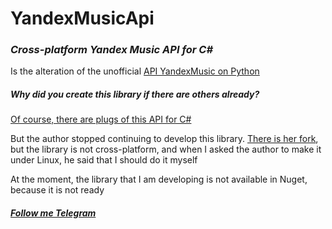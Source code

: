 # YandexMusicApi

### _Cross-platform Yandex Music API for C#_


Is the alteration of the unofficial [API YandexMusic on Python](https://github.com/MarshalX/yandex-music-api)

##### _Why did you create this library if there are others already?_
[Of course, there are plugs of this API for C#](https://github.com/Winster332/Yandex.Music.Api)

But the author stopped continuing to develop this library.
[There is her fork](https://github.com/Winster332/Yandex.Music.Api), but the library is not cross-platform, and when I asked the author to make it under Linux, he said that I should do it myself

At the moment, the library that I am developing is not available in Nuget, because it is not ready

##### [_Follow me Telegram_](https://t.me/kirmozor)
